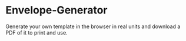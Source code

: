# Envelope-Generator
Generate your own template in the browser in real units and download a PDF of it to print and use.
